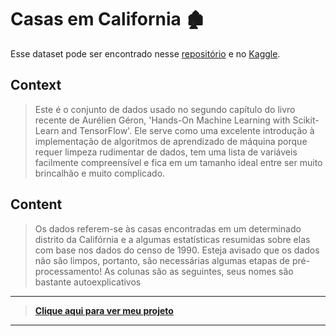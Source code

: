 # Casas em California :derelict_house:
Esse dataset pode ser encontrado nesse [repositório](https://github.com/FabricioMacena/Data_Science/blob/main/California%20Housing/housing.csv) e no [Kaggle](https://www.kaggle.com/datasets/camnugent/california-housing-prices).

## Context
> Este é o conjunto de dados usado no segundo capítulo do livro recente de Aurélien Géron, 'Hands-On Machine Learning with Scikit-Learn and TensorFlow'. Ele serve como uma excelente introdução à implementação de algoritmos de aprendizado de máquina porque requer limpeza rudimentar de dados, tem uma lista de variáveis ​​facilmente compreensível e fica em um tamanho ideal entre ser muito brincalhão e muito complicado.

## Content
> Os dados referem-se às casas encontradas em um determinado distrito da Califórnia e a algumas estatísticas resumidas sobre elas com base nos dados do censo de 1990. Esteja avisado que os dados não são limpos, portanto, são necessárias algumas etapas de pré-processamento! As colunas são as seguintes, seus nomes são bastante autoexplicativos
___

> **[Clique aqui para ver meu projeto](https://github.com/FabricioMacena/Data_Science/blob/main/California%20Housing/(PT)/california_housing(PT).ipynb)**
___